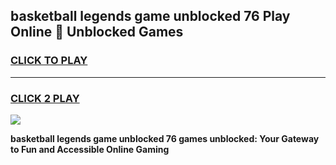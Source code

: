 
## basketball legends game unblocked 76 Play Online 👋 Unblocked Games
<h3>
<a href="https://premium.freeplayer.one?title=basketball_legends_game_unblocked_76&ref=19F">CLICK TO PLAY</a></h3>
<hr>

<h3>
<a href="https://premium.freeplayer.one?title=basketball_legends_game_unblocked_76&ref=19F">CLICK 2 PLAY</a>
  
</h3>

<a href="https://premium.freeplayer.one?title=basketball_legends_game_unblocked_76&ref=19F"><img src="https://clearcache.store/games.png"></a>


**basketball legends game unblocked 76 games unblocked: Your Gateway to Fun and Accessible Online Gaming**
